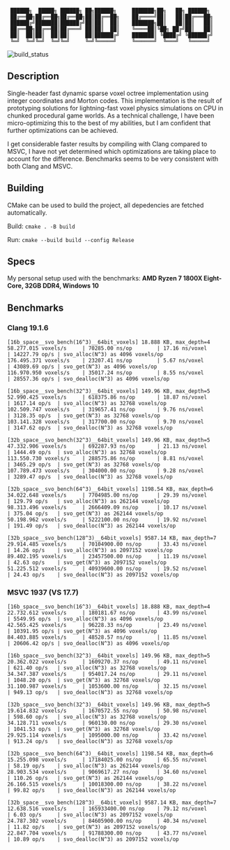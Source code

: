 ```text
 ██████╗  █████╗ ██████╗ ██╗██████╗     ███████╗██╗   ██╗ ██████╗        
 ██╔══██╗██╔══██╗██╔══██╗██║██╔══██╗    ██╔════╝██║   ██║██╔═══██╗       
 ██████╔╝███████║██████╔╝██║██║  ██║    ███████╗██║   ██║██║   ██║       
 ██╔══██╗██╔══██║██╔═══╝ ██║██║  ██║    ╚════██║╚██╗ ██╔╝██║   ██║       
 ██║  ██║██║  ██║██║     ██║██████╔╝    ███████║ ╚████╔╝ ╚██████╔╝       
 ╚═╝  ╚═╝╚═╝  ╚═╝╚═╝     ╚═╝╚═════╝     ╚══════╝  ╚═══╝   ╚═════╝
```

![build_status](https://github.com/severisuominen/rapid-svo/actions/workflows/cmake-multi-platform.yml/badge.svg)

## Description 

Single-header fast dynamic sparse voxel octree implementation using integer coordinates and Morton codes. This implementation is the result of prototyping solutions for lightning-fast voxel physics simulations on CPU in chunked procedural game worlds. As a technical challenge, I have been micro-optimizing this to the best of my abilities, but I am confident that further optimizations can be achieved. 

I get considerable faster results by compiling with Clang compared to MSVC, I have not yet determined which optimizations are taking place to account for the difference. Benchmarks seems to be very consistent with both Clang and MSVC.

## Building

CMake can be used to build the project, all depedencies are fetched automatically.

Build: ``` cmake . -B build ```

Run: ``` cmake --build build --config Release ```

## Specs
My personal setup used with the benchmarks: **AMD Ryzen 7 1800X Eight-Core, 32GB DDR4, Windows 10**

## Benchmarks 

### Clang 19.1.6
```text
[16b_space__svo_bench(16^3)__64bit_voxels] 18.888 KB, max_depth=4
58.277.015 voxels/s     | 70285.00 ns/op        | 17.16 ns/voxel        | 14227.79 op/s | svo_alloc(N^3) as 4096 voxels/op
176.495.371 voxels/s    | 23207.41 ns/op        | 5.67 ns/voxel         | 43089.69 op/s | svo_get(N^3) as 4096 voxels/op
116.970.950 voxels/s    | 35017.24 ns/op        | 8.55 ns/voxel         | 28557.36 op/s | svo_dealloc(N^3) as 4096 voxels/op

[16b_space__svo_bench(32^3)__64bit_voxels] 149.96 KB, max_depth=5
52.990.425 voxels/s     | 618375.86 ns/op       | 18.87 ns/voxel        | 1617.14 op/s  | svo_alloc(N^3) as 32768 voxels/op
102.509.747 voxels/s    | 319657.41 ns/op       | 9.76 ns/voxel         | 3128.35 op/s  | svo_get(N^3) as 32768 voxels/op
103.141.328 voxels/s    | 317700.00 ns/op       | 9.70 ns/voxel         | 3147.62 op/s  | svo_dealloc(N^3) as 32768 voxels/op

[32b_space__svo_bench(32^3)__64bit_voxels] 149.96 KB, max_depth=5
47.332.906 voxels/s     | 692287.93 ns/op       | 21.13 ns/voxel        | 1444.49 op/s  | svo_alloc(N^3) as 32768 voxels/op
113.550.730 voxels/s    | 288575.86 ns/op       | 8.81 ns/voxel         | 3465.29 op/s  | svo_get(N^3) as 32768 voxels/op
107.789.473 voxels/s    | 304000.00 ns/op       | 9.28 ns/voxel         | 3289.47 op/s  | svo_dealloc(N^3) as 32768 voxels/op

[32b_space__svo_bench(64^3)__64bit_voxels] 1198.54 KB, max_depth=6
34.022.648 voxels/s     | 7704985.00 ns/op      | 29.39 ns/voxel        | 129.79 op/s   | svo_alloc(N^3) as 262144 voxels/op
98.313.496 voxels/s     | 2666409.09 ns/op      | 10.17 ns/voxel        | 375.04 op/s   | svo_get(N^3) as 262144 voxels/op
50.198.962 voxels/s     | 5222100.00 ns/op      | 19.92 ns/voxel        | 191.49 op/s   | svo_dealloc(N^3) as 262144 voxels/op

[32b_space__svo_bench(128^3)__64bit_voxels] 9587.14 KB, max_depth=7
29.914.485 voxels/s     | 70104900.00 ns/op     | 33.43 ns/voxel        | 14.26 op/s    | svo_alloc(N^3) as 2097152 voxels/op
89.402.195 voxels/s     | 23457500.00 ns/op     | 11.19 ns/voxel        | 42.63 op/s    | svo_get(N^3) as 2097152 voxels/op
51.225.512 voxels/s     | 40939600.00 ns/op     | 19.52 ns/voxel        | 24.43 op/s    | svo_dealloc(N^3) as 2097152 voxels/op
```

### MSVC 1937 (VS 17.7)
```text
[16b_space__svo_bench(16^3)__64bit_voxels] 18.888 KB, max_depth=4
22.732.612 voxels/s     | 180181.67 ns/op       | 43.99 ns/voxel        | 5549.95 op/s  | svo_alloc(N^3) as 4096 voxels/op
42.565.425 voxels/s     | 96228.33 ns/op        | 23.49 ns/voxel        | 10391.95 op/s | svo_get(N^3) as 4096 voxels/op
84.403.885 voxels/s     | 48528.57 ns/op        | 11.85 ns/voxel        | 20606.42 op/s | svo_dealloc(N^3) as 4096 voxels/op

[16b_space__svo_bench(32^3)__64bit_voxels] 149.96 KB, max_depth=5
20.362.022 voxels/s     | 1609270.37 ns/op      | 49.11 ns/voxel        | 621.40 op/s   | svo_alloc(N^3) as 32768 voxels/op
34.347.387 voxels/s     | 954017.24 ns/op       | 29.11 ns/voxel        | 1048.20 op/s  | svo_get(N^3) as 32768 voxels/op
31.100.987 voxels/s     | 1053600.00 ns/op      | 32.15 ns/voxel        | 949.13 op/s   | svo_dealloc(N^3) as 32768 voxels/op

[32b_space__svo_bench(32^3)__64bit_voxels] 149.96 KB, max_depth=5
19.614.832 voxels/s     | 1670572.55 ns/op      | 50.98 ns/voxel        | 598.60 op/s   | svo_alloc(N^3) as 32768 voxels/op
34.128.711 voxels/s     | 960130.00 ns/op       | 29.30 ns/voxel        | 1041.53 op/s  | svo_get(N^3) as 32768 voxels/op
29.925.114 voxels/s     | 1095000.00 ns/op      | 33.42 ns/voxel        | 913.24 op/s   | svo_dealloc(N^3) as 32768 voxels/op

[32b_space__svo_bench(64^3)__64bit_voxels] 1198.54 KB, max_depth=6
15.255.098 voxels/s     | 17184025.00 ns/op     | 65.55 ns/voxel        | 58.19 op/s    | svo_alloc(N^3) as 262144 voxels/op
28.903.534 voxels/s     | 9069617.27 ns/op      | 34.60 ns/voxel        | 110.26 op/s   | svo_get(N^3) as 262144 voxels/op
26.166.515 voxels/s     | 10018300.00 ns/op     | 38.22 ns/voxel        | 99.82 op/s    | svo_dealloc(N^3) as 262144 voxels/op

[32b_space__svo_bench(128^3)__64bit_voxels] 9587.14 KB, max_depth=7
12.638.516 voxels/s     | 165933400.00 ns/op    | 79.12 ns/voxel        | 6.03 op/s     | svo_alloc(N^3) as 2097152 voxels/op
24.787.302 voxels/s     | 84605900.00 ns/op     | 40.34 ns/voxel        | 11.82 op/s    | svo_get(N^3) as 2097152 voxels/op
22.847.704 voxels/s     | 91788300.00 ns/op     | 43.77 ns/voxel        | 10.89 op/s    | svo_dealloc(N^3) as 2097152 voxels/op
```
